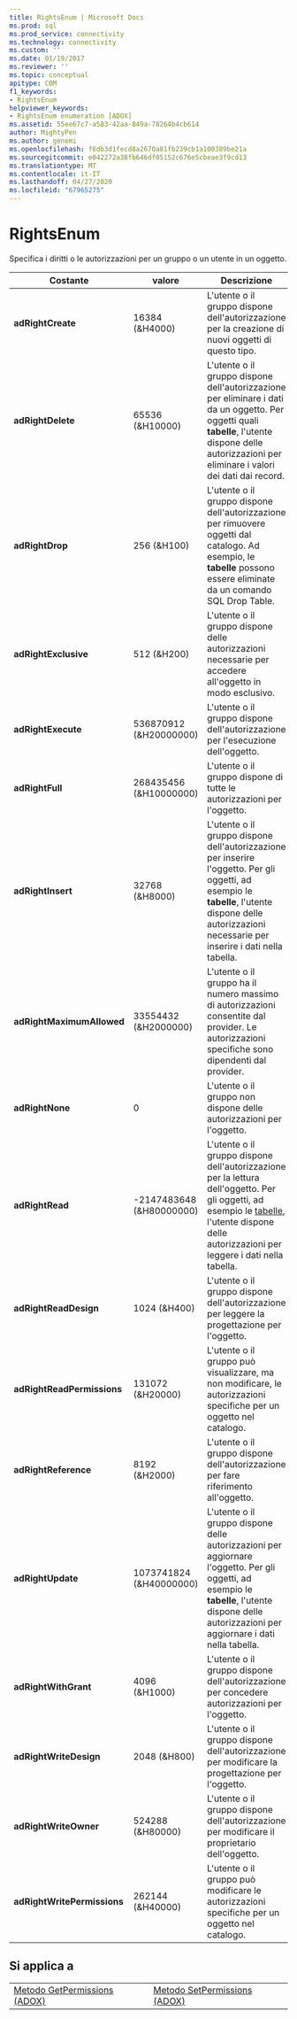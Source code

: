 ```yaml
---
title: RightsEnum | Microsoft Docs
ms.prod: sql
ms.prod_service: connectivity
ms.technology: connectivity
ms.custom: ''
ms.date: 01/19/2017
ms.reviewer: ''
ms.topic: conceptual
apitype: COM
f1_keywords:
- RightsEnum
helpviewer_keywords:
- RightsEnum enumeration [ADOX]
ms.assetid: 55ee67c7-a583-42aa-849a-78264b4cb614
author: MightyPen
ms.author: genemi
ms.openlocfilehash: f6db3d1fecd8a2670a81fb239cb1a100389be21a
ms.sourcegitcommit: e042272a38fb646df05152c676e5cbeae3f9cd13
ms.translationtype: MT
ms.contentlocale: it-IT
ms.lasthandoff: 04/27/2020
ms.locfileid: "67965275"
---
```

# <a name="rightsenum"></a>RightsEnum
Specifica i diritti o le autorizzazioni per un gruppo o un utente in un oggetto.  
  
|Costante|valore|Descrizione|  
|--------------|-----------|-----------------|  
|**adRightCreate**|16384 (&H4000)|L'utente o il gruppo dispone dell'autorizzazione per la creazione di nuovi oggetti di questo tipo.|  
|**adRightDelete**|65536 (&H10000)|L'utente o il gruppo dispone dell'autorizzazione per eliminare i dati da un oggetto. Per oggetti quali **tabelle**, l'utente dispone delle autorizzazioni per eliminare i valori dei dati dai record.|  
|**adRightDrop**|256 (&H100)|L'utente o il gruppo dispone dell'autorizzazione per rimuovere oggetti dal catalogo. Ad esempio, le **tabelle** possono essere eliminate da un comando SQL Drop Table.|  
|**adRightExclusive**|512 (&H200)|L'utente o il gruppo dispone delle autorizzazioni necessarie per accedere all'oggetto in modo esclusivo.|  
|**adRightExecute**|536870912 (&H20000000)|L'utente o il gruppo dispone dell'autorizzazione per l'esecuzione dell'oggetto.|  
|**adRightFull**|268435456 (&H10000000)|L'utente o il gruppo dispone di tutte le autorizzazioni per l'oggetto.|  
|**adRightInsert**|32768 (&H8000)|L'utente o il gruppo dispone dell'autorizzazione per inserire l'oggetto. Per gli oggetti, ad esempio le **tabelle**, l'utente dispone delle autorizzazioni necessarie per inserire i dati nella tabella.|  
|**adRightMaximumAllowed**|33554432 (&H2000000)|L'utente o il gruppo ha il numero massimo di autorizzazioni consentite dal provider. Le autorizzazioni specifiche sono dipendenti dal provider.|  
|**adRightNone**|0|L'utente o il gruppo non dispone delle autorizzazioni per l'oggetto.|  
|**adRightRead**|-2147483648 (&H80000000)|L'utente o il gruppo dispone dell'autorizzazione per la lettura dell'oggetto. Per gli oggetti, ad esempio le [tabelle](../../../ado/reference/adox-api/table-object-adox.md), l'utente dispone delle autorizzazioni per leggere i dati nella tabella.|  
|**adRightReadDesign**|1024 (&H400)|L'utente o il gruppo dispone dell'autorizzazione per leggere la progettazione per l'oggetto.|  
|**adRightReadPermissions**|131072 (&H20000)|L'utente o il gruppo può visualizzare, ma non modificare, le autorizzazioni specifiche per un oggetto nel catalogo.|  
|**adRightReference**|8192 (&H2000)|L'utente o il gruppo dispone dell'autorizzazione per fare riferimento all'oggetto.|  
|**adRightUpdate**|1073741824 (&H40000000)|L'utente o il gruppo dispone delle autorizzazioni per aggiornare l'oggetto. Per gli oggetti, ad esempio le **tabelle**, l'utente dispone delle autorizzazioni per aggiornare i dati nella tabella.|  
|**adRightWithGrant**|4096 (&H1000)|L'utente o il gruppo dispone dell'autorizzazione per concedere autorizzazioni per l'oggetto.|  
|**adRightWriteDesign**|2048 (&H800)|L'utente o il gruppo dispone dell'autorizzazione per modificare la progettazione per l'oggetto.|  
|**adRightWriteOwner**|524288 (&H80000)|L'utente o il gruppo dispone dell'autorizzazione per modificare il proprietario dell'oggetto.|  
|**adRightWritePermissions**|262144 (&H40000)|L'utente o il gruppo può modificare le autorizzazioni specifiche per un oggetto nel catalogo.|  
  
## <a name="applies-to"></a>Si applica a  
  
|||  
|-|-|  
|[Metodo GetPermissions (ADOX)](../../../ado/reference/adox-api/getpermissions-method-adox.md)|[Metodo SetPermissions (ADOX)](../../../ado/reference/adox-api/setpermissions-method-adox.md)|
